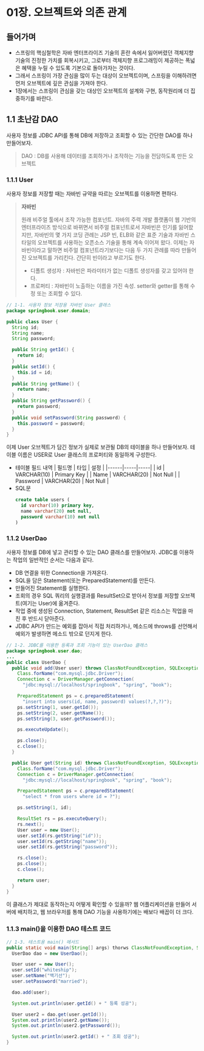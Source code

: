 # 01장. 오브젝트와 의존 관계

## 들어가며
- 스프링의 핵심철학은 자바 엔터프라이즈 기술의 혼란 속에서 잃어버렸던 객체지향 기술의 진정한 가치를 회복시키고, 그로부터 객체지향 프로그래밍이 제공하는 폭넓은 혜택을 누릴 수 있도록 기본으로 돌아가자는 것이다.
- 그래서 스프링이 가장 관심을 많이 두는 대상이 오브젝트이며, 스프링을 이해하려면 먼저 오브젝트에 깊은 관심을 가져야 한다.
- 1장에서는 스프링이 관심을 갖는 대상인 오브젝트의 설계와 구현, 동작원리에 더 집중하기를 바란다.

## 1.1 초난감 DAO
사용자 정보를 JDBC API를 통해 DB에 저장하고 조회할 수 있는 간단한 DAO를 하나 만들어보자.
> DAO : DB를 사용해 데이터를 조회하거나 조작하는 기능을 전담하도록 만든 오브젝트

### 1.1.1 User
사용자 정보를 저장할 때는 자바빈 규약을 따르는 오브젝트를 이용하면 편하다.


> **자바빈**
> 
> 원래 비주얼 툴에서 조작 가능한 컴포넌트. 자바의 주력 개발 플랫폼이 웹 기반의 엔터프라이즈 방식으로 바뀌면서 비주얼 컴포넌트로서 자바빈은 인기를 잃어핬지만, 자바빈의 몇 가지 코딩 관례는 JSP 빈, ELB와 같은 표준 기술과 자바빈 스타일의 오브젝트를 사용하는 오픈소스 기술을 통해 계속 이어져 왔다. 이제는 자바빈이라고 말하면 비주얼 컴포넌트라기보다는 다음 두 가지 관례를 따라 만들어진 오브젝트를 가리킨다. 간단히 빈이라고 부르기도 한다.
>
> - 디폴트 생성자 : 자바빈은 파라미터가 없는 디폴트 생성자를 갖고 있어야 한다.
> - 프로퍼티 : 자바빈이 노출하는 이름을 가진 속성. setter와 getter를 통해 수정 또는 조회할 수 있다.

```java
// 1-1. 사용자 정보 저장용 자바빈 User 클래스
package springbook.user.domain;

public class User {
  String id;
  String name;
  String password;

  public String getId() {
    return id;
  }
  public setId() {
    this.id = id;
  }
  public String getName() {
    return name;
  }
  public String getPassword() {
    return password;
  }
  public void setPassword(String password) {
    this.password = password;
  }
}

```

이제 User 오브젝트가 담긴 정보가 실제로 보관될 DB의 테이블을 하나 만들어보자. 테이블 이름은 USER로 User 클래스의 프로퍼티와 동일하게 구성한다.


- 테이블 필드 내역
  | 필드명 | 타입 | 설정 |
  |------|-----|-----|
  | id | VARCHAR(10) | Primary Key |
  | Name | VARCHAR(20) | Not Null |
  | Password | VARCHAR(20) | Not Null |
- SQL문
  ```sql
  create table users (
    id varchar(10) primary key,
    name varchar(20) not null,
    password varchar(10) not null
  )
  ```

### 1.1.2 UserDao
사용자 정보를 DB에 넣고 관리할 수 있는 DAO 클래스를 만들어보자.
JDBC를 이용하는 작업의 일반적인 순서는 다음과 같다.
- DB 연결을 위한 Connection을 가져온다.
- SQL을 담은 Statement(또는 PreparedStatement)를 만든다.
- 만들어진 Statement를 실행한다.
- 조회의 경우 SQL 쿼리의 실행결과를 ResultSet으로 받아서 정보를 저장할 오브젝트(여기는 User)에 옮겨준다.
- 작업 중에 생성된 Connection, Statement, ResultSet 같은 리소스는 작업을 마친 후 반드시 닫아준다.
- JDBC API가 만드는 예외를 잡아서 직접 처리하거나, 메소드에 throws를 선언해서 예외가 발생하면 메소드 밖으로 던지게 한다.
```java
// 1-2. JDBC를 이용한 등록과 조회 기능이 있는 UserDao 클래스
package springbook.user.dao;
...
public class UserDao {
  public void add(User user) throws ClassNotFoundException, SQLException {
    Class.forName("com.mysql.jdbc.Driver");
    Connection c = DriverManager.getConnection(
      "jdbc:mysql://localhost/springbook", "spring", "book");

    PreparedStatement ps = c.preparedStatement(
      "insert into users(id, name, password) values(?,?,?)");
    ps.setString(1, user.getId());
    ps.setString(2, user.getName());
    ps.setString(3, user.getPassword());

    ps.executeUpdate();

    ps.close();
    c.close();
  }

  public User get(String id) throws ClassNotFoundException, SQLException {
    Class.forName("com.mysql.jdbc.Driver");
    Connection c = DriverManager.getConnection(
      "jdbc:mysql://localhost/springbook", "spring", "book");

    PreparedStatement ps = c.preparedStatement(
      "select * from users where id = ?");

    ps.setString(1, id);

    ResultSet rs = ps.executeQuery();
    rs.next();
    User user = new User();
    user.setId(rs.getString("id"));
    user.setId(rs.getString("name"));
    user.setId(rs.getString("password"));

    rs.close();
    ps.close();
    c.close();

    return user;
  }
}
```

이 클래스가 제대로 동작하는지 어떻게 확인할 수 있을까? 웹 어플리케이션을 만들어 서버에 배치하고, 웹 브라우저를 통해 DAO 기능을 사용하기에는 배보다 배꼽이 더 크다.

### 1.1.3 main()을 이용한 DAO 테스트 코드
```java
// 1-3. 테스트용 main() 메서드
public static void main(String[] args) thorws ClassNotFoundException, SQLException {
  UserDao dao = new UserDao();

  User user = new User();
  user.setId("whiteship");
  user.setName("백기선");
  user.setPassword("married");

  dao.add(user);

  System.out.println(user.getId() + " 등록 성공");

  User user2 = dao.get(user.getId());
  System.out.println(user2.getName());
  System.out.println(user2.getPassword());

  System.out.println(user2.getId() + " 조회 성공");
}
```


